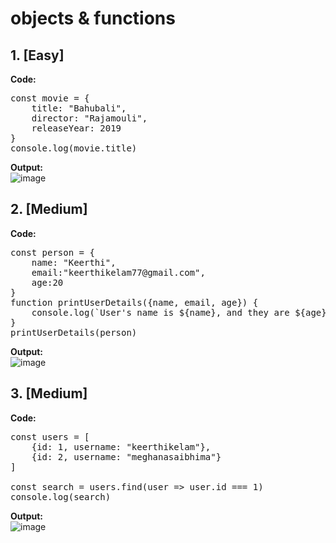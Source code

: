 # objects & functions

## 1. [Easy]

**Code:** 
<pre>
const movie = {
    title: "Bahubali",
    director: "Rajamouli",
    releaseYear: 2019
}
console.log(movie.title)
</pre>

**Output:**   
![image](https://github.com/user-attachments/assets/5b195360-61e2-4f9c-956d-3954ac8c35c5)


## 2. [Medium]  

**Code:**   
<pre>
const person = {
    name: "Keerthi", 
    email:"keerthikelam77@gmail.com", 
    age:20
}
function printUserDetails({name, email, age}) {
    console.log(`User's name is ${name}, and they are ${age} years old.`)
} 
printUserDetails(person)
</pre>

**Output:**  
![image](https://github.com/user-attachments/assets/39e90b77-add7-42ef-be2b-ac552b21c8c5)


## 3. [Medium]

**Code:**   
<pre>
const users = [
    {id: 1, username: "keerthikelam"},
    {id: 2, username: "meghanasaibhima"}
]

const search = users.find(user => user.id === 1)
console.log(search)
</pre>

**Output:**  
![image](https://github.com/user-attachments/assets/b9f2d9c4-c3fa-47d1-8e11-05b69e5ad9c6)

